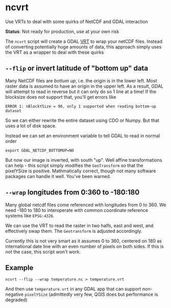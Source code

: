 # ncvrt
Use VRTs to deal with some quirks of NetCDF and GDAL interaction

**Status**: Not ready for production, use at your own risk

The `ncvrt` script will create a GDAL [VRT](http://www.gdal.org/gdal_vrttut.html) to wrap your 
netCDF files. Instead of converting potentially huge amounts of data, this approach
simply uses the VRT as a wrapper to deal with these quirks

## `--flip` or invert latitude of "bottom up" data

Many NetCDF files are *bottum up*, i.e. the origin is in the lower left. Most raster data is 
assumed to have an origin in the upper left. As a result, GDAL will attempt to read in reverse
but it can only do so 1 line at a time! If the blocksize does not support that, you'll get errors like 

    ERROR 1: nBlockYSize = 90, only 1 supported when reading bottom-up dataset
 
So we can either rewrite the entire dataset using CDO or Numpy. But that uses a lot of disk space.

Instead we can set an environment variable to tell GDAL to read in normal order 
    
    export GDAL_NETCDF_BOTTOMUP=NO

But now our image is inverted, with south "up". Well affine transformations can help - this script simply modifies
the `GeoTransform` so that the pixelYSize is positive. Mathmatically correct, though not many software packages 
can handle it well. You've been warned. 

## `--wrap` longitudes from 0:360 to -180:180

Many global netcdf files come referenced with longitudes from 0 to 360. We need -180 to 180 to interoperate
with common coordinate reference systems like `EPSG:4326`. 

We can use the VRT to read the raster in two halfs, east and west, and effectively swap them. The `Geotransform` is adjusted accordingly.

Currently this is not very smart as it assumes 0 to 360, centered on 180 as international date line with an even number of pixels on both sides. If this is not the case, this script won't work.

## Example

```
ncvrt --flip --wrap temperature.nc > temperature.vrt
```

And then use `temperature.vrt` in any GDAL app that can support non-negative `pixelYSize` (admittedly very few, QGIS does but performance is degraded)
